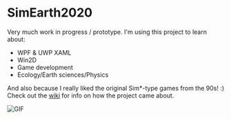 # SimEarth2020

Very much work in progress / prototype.
I'm using this project to learn about:
* WPF & UWP XAML
* Win2D
* Game development
* Ecology/Earth sciences/Physics

And also because I really liked the original Sim*-type games from the 90s! :)
Check out the [wiki](https://github.com/asklar/SimEarth2020/wiki) for info on how the project came about.

![GIF](https://raw.githubusercontent.com/wiki/asklar/SimEarth2020/assets/simearth2020_demo.gif)
